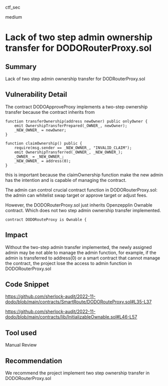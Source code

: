 ctf_sec

medium

# Lack of two step admin ownership transfer for DODORouterProxy.sol

## Summary

Lack of two step admin ownership transfer for DODRouterProxy.sol

## Vulnerability Detail

The contract DODOApproveProxy implements a two-step ownership transfer because the contract inherits from  

```solidity
function transferOwnership(address newOwner) public onlyOwner {
    emit OwnershipTransferPrepared(_OWNER_, newOwner);
    _NEW_OWNER_ = newOwner;
}

function claimOwnership() public {
    require(msg.sender == _NEW_OWNER_, "INVALID_CLAIM");
    emit OwnershipTransferred(_OWNER_, _NEW_OWNER_);
    _OWNER_ = _NEW_OWNER_;
    _NEW_OWNER_ = address(0);
}
```

this is important because the claimOwnership function make the new admin has the intention and is capable of managing the contract.

The admin can control crucial contract function in DODORouterProxy.sol: the admin can whitelist swap target or approve target or adjust fees.

However, the DODORouterProxy.sol just inherits Openzepplin Ownable contract. Which does not two step admin ownership transfer implemented.

```solidity
contract DODORouteProxy is Ownable {
```

## Impact

Without the two-step admin transfer implemented, the newly assigned admin may be not able to manage the admin function, for example, if the admin is transferred to address(0) or a smart contract that cannot manage the contract, the project lose the access to admin function in DODORouterProxy.sol

## Code Snippet

https://github.com/sherlock-audit/2022-11-dodo/blob/main/contracts/SmartRoute/DODORouteProxy.sol#L35-L37

https://github.com/sherlock-audit/2022-11-dodo/blob/main/contracts/lib/InitializableOwnable.sol#L46-L57

## Tool used

Manual Review

## Recommendation

We recommend the project implement two step ownership transfer in DODORouterProxy.sol
